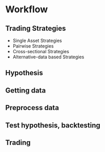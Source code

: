 # Workflow

## Trading Strategies
- Single Asset Strategies
- Pairwise Strategies
- Cross-sectional Strategies
- Alternative-data based Strategies
## Hypothesis
## Getting data
## Preprocess data
## Test hypothesis, backtesting
## Trading
